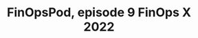 ---
title: FinOpsPod, episode 9 FinOps X 2022
description: The first annual FinOps X conference was held in Austin, TX in June. Joe & Stacy wrap it up and talk about the Ballroom B Wolfpack and the rest of our amazing community that showed up and embraced being together at the first FinOps conference. Includes interviews with Eli Mansoor, Dieter Matzion, Aaron Edell, Mike Eisenstien, Alee Whitman, Dann Berg, Michelle Dupuis and many more!
date-added: June 2022
type: Podcast
source: FinOps Foundation
label: 
cloud-provider: 
  - Multi-Cloud
link: https://finopspod.captivate.fm/episode/finops-x-2022
permalink: /resources/not-here/
listing: true
---